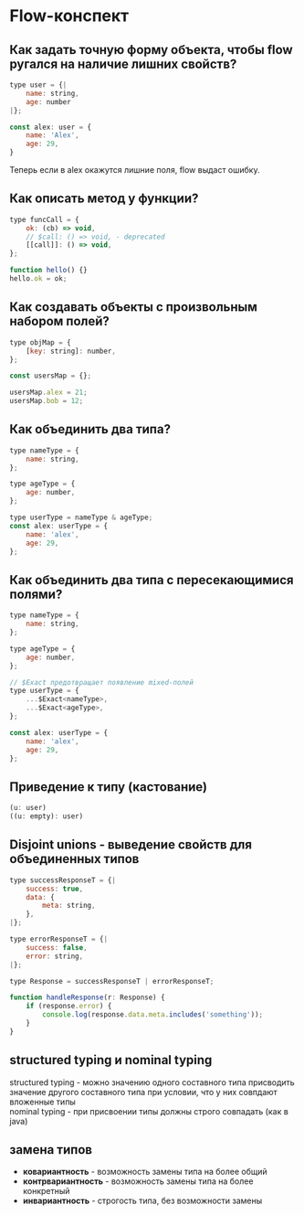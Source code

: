 # Flow-конспект

## Как задать точную форму объекта, чтобы flow ругался на наличие лишних свойств?
```javascript
type user = {|
	name: string,
	age: number
|};

const alex: user = {
	name: 'Alex',
	age: 29,
}
```
Теперь если в alex окажутся лишние поля, flow выдаст ошибку.

## Как описать метод у функции?
```javascript
type funcCall = {
	ok: (cb) => void,
	// $call: () => void, - deprecated
	[[call]]: () => void,
};

function hello() {}
hello.ok = ok;
```

## Как создавать объекты с произвольным набором полей?
```javascript
type objMap = {
	[key: string]: number,
};

const usersMap = {};

usersMap.alex = 21;
usersMap.bob = 12;
```

## Как объединить два типа?
```javascript
type nameType = {
	name: string,
};

type ageType = {
	age: number,
};

type userType = nameType & ageType;
const alex: userType = {
	name: 'alex',
	age: 29,
};
```

## Как объединить два типа с пересекающимися полями?
```javascript
type nameType = {
	name: string,
};

type ageType = {
	age: number,
};

// $Exact предотвращает появление mixed-полей
type userType = {
	...$Exact<nameType>,
	...$Exact<ageType>,
};

const alex: userType = {
	name: 'alex',
	age: 29,
};
```

## Приведение к типу (кастование)
```javascript
(u: user)
((u: empty): user)
```


## Disjoint unions - выведение свойств для объединенных типов
```javascript
type successResponseT = {|
	success: true,
	data: {
		meta: string,
	},
|};

type errorResponseT = {|
	success: false,
	error: string,
|};

type Response = successResponseT | errorResponseT;

function handleResponse(r: Response) {
	if (response.error) {
		console.log(response.data.meta.includes('something'));
	}
}
```

## structured typing и nominal typing
structured typing - можно значению одного составного типа присводить значение другого составного типа при
условии, что у них совпдают вложенные типы  
nominal typing - при присвоении типы должны строго совпадать (как в java)  


## замена типов
 - **ковариантность** - возможность замены типа на более общий  
 - **контрвариантность** - возможность замены типа на более конкретный  
 - **инвариантность** - строгость типа, без возможности замены  

